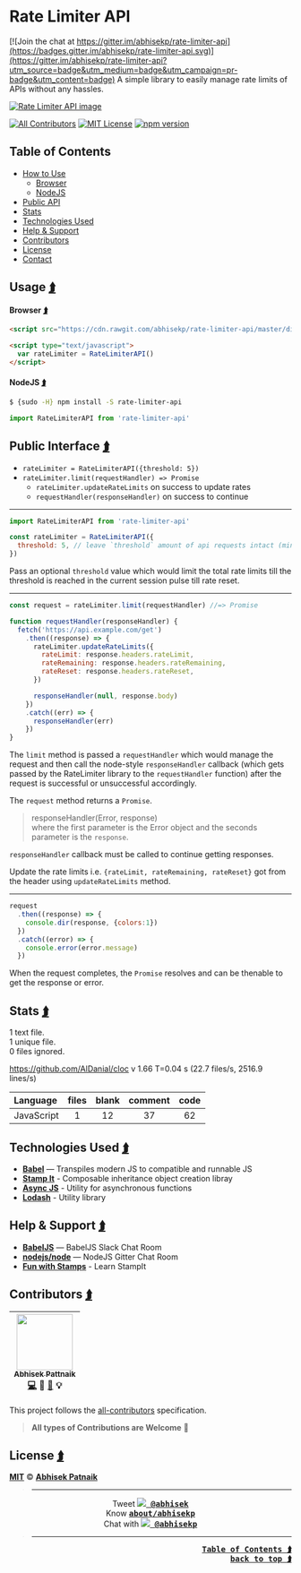 # <a id="app-top"></a> Rate Limiter API

[![Join the chat at https://gitter.im/abhisekp/rate-limiter-api](https://badges.gitter.im/abhisekp/rate-limiter-api.svg)](https://gitter.im/abhisekp/rate-limiter-api?utm_source=badge&utm_medium=badge&utm_campaign=pr-badge&utm_content=badge)
A simple library to easily manage rate limits of APIs without any hassles.

[![Rate Limiter API image](http://i.imgur.com/JDFpgQZ.jpg "Rate Limiter API image")](#app-top)

[![All Contributors](https://img.shields.io/badge/all_contributors-1-orange.svg?style=flat-square)](#contributors) [![MIT License](https://img.shields.io/badge/License-MIT-56A902.svg?style=flat-square&maxAge=2592000)](LICENSE) [![npm version](https://img.shields.io/npm/v/rate-limiter-api.svg)](https://badge.fury.io/js/rate-limiter-api)  

## <a id="toc"></a> Table of Contents
- [How to Use](#usage)
  - [Browser](#usage-browser)
  - [NodeJS](#usage-nodejs)
- [Public API](#public-api)
- [Stats](#stats)
- [Technologies Used](#techs)
- [Help & Support](#help)
- [Contributors](#contrib)
- [License](#license)
- [Contact](#contact)


## <a id="usage"></a>Usage <a href="#toc" title="Table of Contents"><kbd>⮭</kbd></a>
#### <a id="usage-browser"></a>Browser <a href="#toc" title="Table of Contents"><kbd>⮭</kbd></a>
```html
<script src="https://cdn.rawgit.com/abhisekp/rate-limiter-api/master/dist/rate-limiter-api.js"></script>

<script type="text/javascript">
  var rateLimiter = RateLimiterAPI()
</script>
```

#### <a id="usage-nodejs"></a>NodeJS <a href="#toc" title="Table of Contents"><kbd>⮭</kbd></a>
```sh
$ {sudo -H} npm install -S rate-limiter-api
```

```js
import RateLimiterAPI from 'rate-limiter-api'
```


## <a id="public-api"></a>Public Interface <a href="#toc" title="Table of Contents"><kbd>⮭</kbd></a>
- `rateLimiter = RateLimiterAPI({threshold: 5})`
- `rateLimiter.limit(requestHandler) => Promise`
  - `rateLimiter.updateRateLimits` on success to update rates
  - `requestHandler(responseHandler)` on success to continue

----
```js
import RateLimiterAPI from 'rate-limiter-api'

const rateLimiter = RateLimiterAPI({
  threshold: 5, // leave `threshold` amount of api requests intact (minimum: 1)
})
```

Pass an optional `threshold` value which would limit the total rate limits till the threshold is reached in the current session pulse till rate reset.

----
```js
const request = rateLimiter.limit(requestHandler) //=> Promise

function requestHandler(responseHandler) {
  fetch('https://api.example.com/get')
    .then((response) => {
      rateLimiter.updateRateLimits({
        rateLimit: response.headers.rateLimit,
        rateRemaining: response.headers.rateRemaining,
        rateReset: response.headers.rateReset,
      })

      responseHandler(null, response.body)
    })
    .catch((err) => {
      responseHandler(err)
    })
}
```

The `limit` method is passed a `requestHandler` which would manage the request and then call the node-style `responseHandler` callback (which gets passed by the RateLimiter library to the `requestHandler` function) after the request is successful or unsuccessful accordingly.

The `request` method returns a `Promise`.

> responseHandler(Error, response)  
where the first parameter is the Error object and the seconds parameter is the `response`.

`responseHandler` callback must be called to continue getting responses.

Update the rate limits i.e. `{rateLimit, rateRemaining, rateReset}` got from the header using `updateRateLimits` method.

----
```js
request
  .then((response) => {
    console.dir(response, {colors:1})
  })
  .catch((error) => {
    console.error(error.message)
  })
```

When the request completes, the `Promise` resolves and can be thenable to get the response or error.

## <a id="stats"></a>Stats <a href="#toc" title="Table of Contents"><kbd>⮭</kbd></a>

1 text file.  
1 unique file.  
0 files ignored.  

https://github.com/AlDanial/cloc v 1.66  T=0.04 s (22.7 files/s, 2516.9 lines/s)

Language|files|blank|comment|code
:---|:---:|:---:|:---:|:---:
JavaScript|1|12|37|62


## <a id="techs"></a>Technologies Used <a href="#toc" title="Table of Contents"><kbd>⮭</kbd></a>
- [**Babel**](http://babeljs.io) — Transpiles modern JS to compatible and runnable JS
- [**Stamp It**](https://github.com/stampit-org/stampit#readme) - Composable inheritance object creation libray
- [**Async JS**](https://caolan.github.io/async/index.html) - Utility for asynchronous functions
- [**Lodash**](https://lodash.com/) - Utility library

## <a id="help"></a>Help & Support <a href="#toc" title="Table of Contents"><kbd>⮭</kbd></a>
- [**BabelJS**](https://babeljs.slack.com) — BabelJS Slack Chat Room
- [**nodejs/node**](https://gitter.im/nodejs/node) — NodeJS Gitter Chat Room
- [**Fun with Stamps**](https://medium.com/@koresar/fun-with-stamps-episode-1-stamp-basics-e0627d81efe0) - Learn StampIt


## <a id="contrib"></a>Contributors <a href="#toc" title="Table of Contents"><kbd>⮭</kbd></a>

<!-- ALL-CONTRIBUTORS-LIST:START - Do not remove or modify this section -->
| [<img src="https://avatars.githubusercontent.com/u/1029200?v=3" width="100px;"/><br /><sub>Abhisek Pattnaik</sub>](http://about.me/abhisekp)<br />[💻](https://github.com/abhisekp/rate-limiter-api/commits?author=abhisekp) 🎨 [📖](https://github.com/abhisekp/rate-limiter-api/commits?author=abhisekp) 💡 |
| :---: |
<!-- ALL-CONTRIBUTORS-LIST:END -->
This project follows the [all-contributors](https://github.com/kentcdodds/all-contributors#emoji-key) specification.

> **All types of Contributions are Welcome** :pray:

## <a id="license"></a>License <a href="#toc" title="Table of Contents"><kbd>⮭</kbd></a>

[**MIT**](LICENSE) © [**Abhisek Patnaik**](https://github.com/abhisekp)

> ----
<a id="contact"></a>
<p align="center">
Tweet <kbd><a href="https://twitter.com/abhisek"><b><img src="https://i.imgur.com/wOPZd0Y.png?1"> @abhisek</b></a></kbd><br>
Know <kbd><b><a href="https://about.me/abhisekp">about/abhisekp</a></b></kbd><br>
Chat with <kbd><a href="https://gitter.im/abhisekp">
<img src="https://i.imgur.com/ThSWa6Y.png?2"> <b>@abhisekp</b></a></kbd>
</p>

> ----

<div align="right">
 <a href="#toc" title="Table of Contents"><kbd><b>Table of Contents ⮭</b></kbd></a><br>
 <a href="#app-top"><kbd><b>back to top ⮭</b></kbd></a>
</div>
